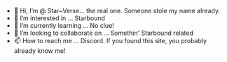 - 👋 Hi, I’m @ Star~Verse... the real one. Someone stole my name already.
- 👀 I’m interested in ... Starbound
- 🌱 I’m currently learning ... No clue!
- 💞️ I’m looking to collaborate on ... Somethin' Starbound related
- 📫 How to reach me ... Discord. If you found this site, you probably already know me!

<!---
TherealStarVerse/TherealStarVerse is a ✨ special ✨ repository because its `README.md` (this file) appears on your GitHub profile.
You can click the Preview link to take a look at your changes.
--->
